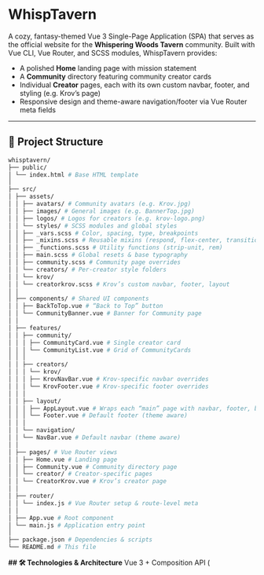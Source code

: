 # WhispTavern

A cozy, fantasy-themed Vue 3 Single-Page Application (SPA) that serves as the official website for the **Whispering Woods Tavern** community. Built with Vue CLI, Vue Router, and SCSS modules, WhispTavern provides:

- A polished **Home** landing page with mission statement
- A **Community** directory featuring community creator cards
- Individual **Creator** pages, each with its own custom navbar, footer, and styling (e.g. Krov’s page)
- Responsive design and theme-aware navigation/footer via Vue Router meta fields

---

## 📂 Project Structure

```Bash
whisptavern/
├── public/
│ └── index.html # Base HTML template
│
├── src/
│ ├── assets/
│ │ ├── avatars/ # Community avatars (e.g. Krov.jpg)
│ │ ├── images/ # General images (e.g. BannerTop.jpg)
│ │ ├── logos/ # Logos for creators (e.g. krov-logo.png)
│ │ └── styles/ # SCSS modules and global styles
│ │ ├── _vars.scss # Color, spacing, type, breakpoints
│ │ ├── _mixins.scss # Reusable mixins (respond, flex-center, transition)
│ │ ├── _functions.scss # Utility functions (strip-unit, rem)
│ │ ├── main.scss # Global resets & base typography
│ │ ├── community.scss # Community page overrides
│ │ └── creators/ # Per-creator style folders
│ │ └── krov/
│ │ └── creatorkrov.scss # Krov’s custom navbar, footer, layout
│ │
│ ├── components/ # Shared UI components
│ │ ├── BackToTop.vue # “Back to Top” button
│ │ └── CommunityBanner.vue # Banner for Community page
│ │
│ ├── features/
│ │ ├── community/
│ │ │ ├── CommunityCard.vue # Single creator card
│ │ │ └── CommunityList.vue # Grid of CommunityCards
│ │ │
│ │ ├── creators/
│ │ │ └── krov/
│ │ │ ├── KrovNavBar.vue # Krov-specific navbar overrides
│ │ │ └── KrovFooter.vue # Krov-specific footer overrides
│ │ │
│ │ ├── layout/
│ │ │ ├── AppLayout.vue # Wraps each “main” page with navbar, footer, back-to-top
│ │ │ └── Footer.vue # Default footer (theme aware)
│ │ │
│ │ └── navigation/
│ │ └── NavBar.vue # Default navbar (theme aware)
│ │
│ ├── pages/ # Vue Router views
│ │ ├── Home.vue # Landing page
│ │ ├── Community.vue # Community directory page
│ │ └── creator/ # Creator-specific pages
│ │ └── CreatorKrov.vue # Krov’s creator page
│ │
│ ├── router/
│ │ └── index.js # Vue Router setup & route-level meta
│ │
│ ├── App.vue # Root component
│ └── main.js # Application entry point
│
├── package.json # Dependencies & scripts
└── README.md # This file
```

**## 🛠️ Technologies & Architecture**
Vue 3 + Composition API (<script setup>)

Vue Router for client-side routing

SCSS Modules with @use for variables, mixins, functions

Dynamic theming for creator pages via route meta fields

Fetch GitHub API for “Recent Work” sections on creator pages

<<<<<<< HEAD
**## ✨ Customization**
=======

---

✨ Customization

> > > > > > > e05149e7e52a9e95a0d386a137d8a135172acfc4
> > > > > > > To add a new creator, create:

src/assets/styles/creators/<name>/<name>.scss

src/features/creators/<name>/<Name>NavBar.vue and ...Footer.vue

src/pages/creator/Creator<Name>.vue, import your custom navbar/footer and SCSS.

Add a route entry in src/router/index.js with meta: { creator: '<name>' } for theme injection.
